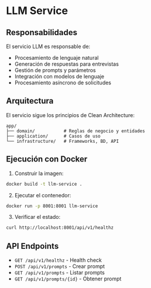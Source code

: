 # LLM Service

## Responsabilidades

El servicio LLM es responsable de:
- Procesamiento de lenguaje natural
- Generación de respuestas para entrevistas
- Gestión de prompts y parámetros
- Integración con modelos de lenguaje
- Procesamiento asíncrono de solicitudes

## Arquitectura

El servicio sigue los principios de Clean Architecture:

```
app/
├── domain/           # Reglas de negocio y entidades
├── application/      # Casos de uso
└── infrastructure/   # Frameworks, BD, API
```

## Ejecución con Docker

1. Construir la imagen:
```bash
docker build -t llm-service .
```

2. Ejecutar el contenedor:
```bash
docker run -p 8001:8001 llm-service
```

3. Verificar el estado:
```bash
curl http://localhost:8001/api/v1/healthz
```

## API Endpoints

- `GET /api/v1/healthz` - Health check
- `POST /api/v1/prompts` - Crear prompt
- `GET /api/v1/prompts` - Listar prompts
- `GET /api/v1/prompts/{id}` - Obtener prompt